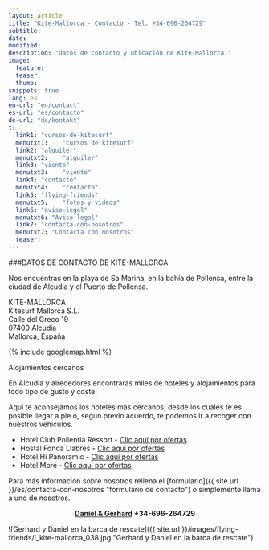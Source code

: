 ```yaml
---
layout: article
title: "Kite-Mallorca - Contacto - Tel. +34-696-264729"
subtitle: 
date: 
modified:
description: "Datos de contacto y ubicación de Kite-Mallorca."
image:
  feature:
  teaser:
  thumb:
snippets: true
lang: es
en-url: "en/contact"
es-url: "es/contacto"
de-url: "de/kontakt"
t:
  link1: "cursos-de-kitesurf"
  menutxt1:    "cursos de kitesurf"
  link2: "alquiler"
  menutxt2:    "alquiler"
  link3: "viento"
  menutxt3:    "viento"
  link4: "contacto"
  menutxt4:    "contacto"
  link5: "flying-friends"
  menutxt5:    "fotos y videos"
  link6: "aviso-legal"
  menutxt6: "Aviso legal"
  link7: "contacta-con-nosotros"
  menutxt7: "Contacta con nosotros"
  teaser:
---
```


###DATOS DE CONTACTO DE KITE-MALLORCA

Nos encuentras en la playa de Sa Marina, en la bahía de Pollensa, entre la ciudad de Alcudia y el Puerto de Pollensa.

KITE-MALLORCA  
Kitesurf Mallorca S.L.  
Calle del Greco 19  
07400 Alcudia  
Mallorca, España  

{% include googlemap.html %}

Alojamientos cercanos

En Alcudia y alrededores encontraras miles de hoteles y alojamientos para todo tipo de gusto y coste.

Aquí te aconsejamos los hoteles mas cercanos, desde los cuales te es posible llegar a pie o, segun previo acuerdo, te podemos ir a recoger con nuestros vehiculos.
<ul>
<li>Hotel Club Pollentia Ressort - <a href="https://www.clubpollentia.com/?lang=es" rel="nofollow" title="www.clubpollentia.com">Clic aquí por ofertas</a></li>

<li>Hostal Fonda Llabres - <a href="http://www.fondallabres.com/alcudia.htm" rel="nofollow" title="www.fondallabres.com">Clic aquí por ofertas</a></li>
<li>Hotel Hi Panoramic - <a href="http://www.hihotels.net/es/hotels/7-smartline-panoramic" rel="nofollow" title="www.hihotels.net">Clic aquí por ofertas</a></li>
<li>Hotel Moré - <a href="http://www.hotelmore.com" rel="nofollow" title="www.hotelmore.com">Clic aquí por ofertas</a></li>
</ul>
 

Para más información sobre nosotros rellena el [formulario]({{ site.url }}/es/contacta-con-nosotros "formulario de contacto") o simplemente llama a uno de nosotros.

<p style='text-align: center;'><strong><a href="{{ site.url }}/es/contacta-con-nosotros" title="Abre el formulario de contacto para que nos puedas hacer tus preguntas">Daniel & Gerhard</a> +34-696-264729</strong></p>

![Gerhard y Daniel en la barca de rescate]({{ site.url }}/images/flying-friends/l_kite-mallorca_038.jpg "Gerhard y Daniel en la barca de rescate")
